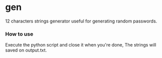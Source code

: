 # gen
12 characters strings generator useful for generating random passwords.
### How to use
Execute the python script and close it when you're done,
The strings will saved on output.txt.
